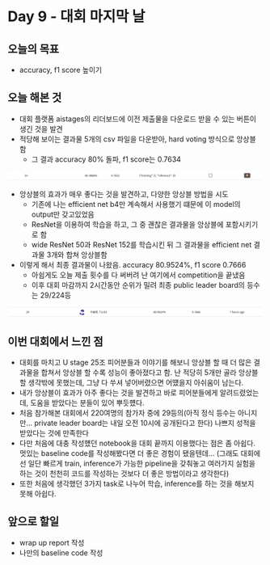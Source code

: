 # Day 9 - 대회 마지막 날

## 오늘의 목표

* accuracy, f1 score 높이기

## 오늘 해본 것

* 대회 플랫폼 aistages의 리더보드에 이전 제출물을 다운로드 받을 수 있는 버튼이 생긴 것을 발견
* 적당해 보이는 결과물 5개의 csv 파일을 다운받아, hard voting 방식으로 앙상블함
  * 그 결과 accuracy 80% 돌파, f1 score는 0.7634

![accuracy](./img/day9/accuracy2.png)  

* 앙상블의 효과가 매우 좋다는 것을 발견하고, 다양한 앙상블 방법을 시도
  * 기존에 나는 efficient net b4만 계속해서 사용했기 떄문에 이 model의 output만 갖고있었음
  * ResNet을 이용하여 학습을 하고, 그 중 괜찮은 결과물을 앙상블에 포함시키기로 함
  * wide ResNet 50과 ResNet 152를 학습시킨 뒤 그 결과물을 efficient net 결과물 3개와 합쳐 앙상블함
* 이렇게 해서 최종 결과물이 나왔음. accuracy 80.9524%, f1 score 0.7666
  * 아쉽게도 오늘 제출 횟수를 다 써버려 난 여기에서 competition을 끝냈음
  * 이후 대회 마감까지 2시간동안 순위가 밀려 최종 public leader board의 등수는 29/224등

![accuracy](./img/day9/accuracy3.png)  

## 이번 대회에서 느낀 점

* 대회를 마치고 U stage 25조 피어분들과 이야기를 해보니 앙상블 할 때 더 많은 결과물을 합쳐서 앙상블 할 수록 성능이 좋아졌다고 함. 난 적당히 5개만 골라 앙상블 할 생각밖에 못했는데, 그냥 다 쑤셔 넣어버렸으면 어떘을지 아쉬움이 남는다.
* 내가 앙상블이 효과가 아주 좋다는 것을 발견하고 바로 피어분들에게 알려드렸었는데, 도움을 받았다는 분들이 있어 뿌듯헀다.
* 처음 참가해본 대회에서 220여명의 참가자 중에 29등의(아직 정식 등수는 아니지만... private leader board는 내일 오전 10시에 공개된다고 한다) 나쁘지 성적을 받았다는 것에 만족한다
* 다만 처음에 대충 작성헀던 notebook을 대회 끝까지 이용했다는 점은 좀 아쉽다. 멋있는 baseline code를 작성해봤다면 더 좋은 경험이 됐을텐데... (그래도 대회에선 일단 빠르게 train, inference가 가능한 pipeline을 갖춰놓고 여러가지 실험을 하는 것이 천천히 코드를 작성하는 것보다 더 좋은 방법이라고 생각한다)
* 또한 처음에 생각했던 3가지 task로 나누어 학습, inference를 하는 것을 해보지 못해 아쉽다.

## 앞으로 할일

* wrap up report 작성
* 나만의 baseline code 작성
